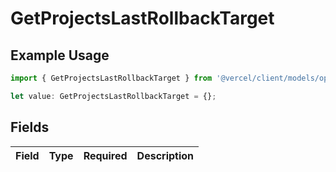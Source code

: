 # GetProjectsLastRollbackTarget

## Example Usage

```typescript
import { GetProjectsLastRollbackTarget } from '@vercel/client/models/operations';

let value: GetProjectsLastRollbackTarget = {};
```

## Fields

| Field | Type | Required | Description |
| ----- | ---- | -------- | ----------- |
